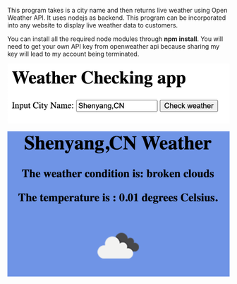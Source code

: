 This program takes is a city name and then returns live weather using Open Weather API.
It uses nodejs as backend. This program can be incorporated into any website to display live weather data to customers.

You can install all the required node modules through **npm install**. You will need to get your own API key from openweather api because sharing my key will lead to my account being terminated.

![input](screen-shot-input.png)

![input](screen-shot-output.png)
